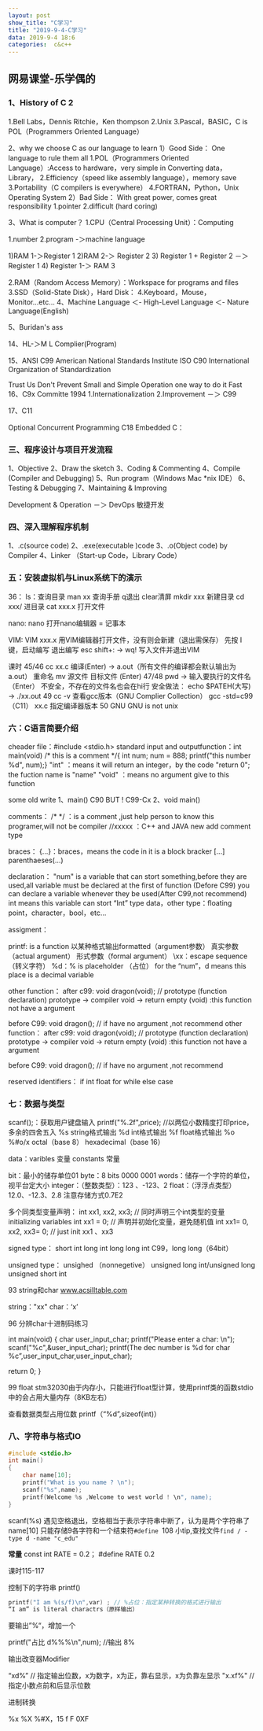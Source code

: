 ```yaml
---
layout: post
show_title: "C学习"
title: "2019-9-4-C学习"
data: 2019-9-4 18:6
categories:  c&c++
---
```


## 网易课堂-乐学偶的

### 1、History of C 2

1.Bell Labs，Dennis Ritchie，Ken thompson
2.Unix
3.Pascal，BASIC，C is POL（Programmers Oriented Language）
<!--more-->
 2、why we choose C as our language to learn
1）Good Side：
One language to rule them all
1.POL（Programmers Oriented Language）:Access to hardware，very simple in Converting data，Library，
2.Efficiency（speed like assembly language），memory save
3.Portability（C compilers is everywhere）
4.FORTRAN，Python，Unix Operating System
2）Bad Side：
With great power, comes great responsibility
1.pointer
2.difficult (hard coring)

3、What is computer？
1.CPU（Central Processing Unit）：Computing

1.number
2.program -＞machine language

1)RAM 1-＞Register 1
2)RAM 2-＞ Register 2
3) Register 1 + Register 2 －＞ Register 1
4) Register 1-＞ RAM 3

2.RAM（Random Access Memory）：Workspace for programs and files
3.SSD（Solid-State Disk），Hard Disk：
4.Keyboard，Mouse，Monitor...etc...
4、Machine Language ＜- High-Level Language ＜- Nature Language(English)

5、Buridan's ass

14、HL-＞M L Complier(Program)

15、ANSI C99 American National Standards Institute
ISO C90 International Organization of Standardization

Trust Us
Don't Prevent
Small and Simple
Operation one way to do it
Fast
16、C9x Committe 1994
1.Internationalization
2.Improvement －＞ C99

17、C11

Optional
Concurrent Programming
C18 Embedded C：
### 三、程序设计与项目开发流程

1、Objective
2、Draw the sketch
3、Coding & Commenting
4、Compile (Compiler and Debugging)
5、Run program（Windows Mac *nix IDE）
6、Testing & Debugging
7、Maintaining & Improving

Development & Operation －＞ DevOps 敏捷开发

### 四、深入理解程序机制

1、.c(source code)
2、.exe(executable )code
3、.o(Object code) by Compiler
4、Linker （Start-up Code，Library Code）

### 五：安装虚拟机与Linux系统下的演示

36：
ls：查询目录
man xx 查询手册
q退出 clear清屏
mkdir xxx 新建目录
cd xxx/ 进目录
cat xxx.x 打开文件

nano:
nano 打开nano编辑器 = 记事本

VIM:
VIM xxx.x 用VIM编辑器打开文件，没有则会新建（退出需保存）
先按 I 键，启动编写 退出编写 esc
shift+: -> wq! 写入文件并退出VIM

课时 45/46
cc xx.c 编译(Enter) -> a.out（所有文件的编译都会默认输出为a.out）
重命名 mv 源文件 目标文件 (Enter)
47/48
pwd -> 输入要执行的文件名（Enter） 不安全，不存在的文件名也会在hi行
安全做法：
echo $PATEH(大写) -> ./xx.out
49
cc -v 查看gcc版本（GNU Complier Collection）
gcc -std=c99（C11） xx.c 指定编译器版本
50
GNU GNU is not unix

### 六：C语言简要介绍

cheader file：#include <stdio.h> standard input and outputfunction：int main(void) /* this is a comment */{    int num;    num = 888;    printf("this number %d", num);}
"int" ：means it will return an integer，by the code "return 0";
the fuction name is "name"
"void" ：means no argument give to this function

some old write
1、main() C90 BUT ! C99-Cx
2、void main()

comments：
/* */ ：is a comment ,just help person to know this programer,will not be compiler
//xxxxx ：C++ and JAVA new add comment type

braces：
{...}：braces，means the code in it is a block
bracker [...]
parenthaeses(...)

declaration：
"num" is a variable that can stort something,before they are used,all variable must be declared at the first of function (Defore C99)
you can declare a variable whenever they be used(After C99,not recommend)
int means this variable can stort “Int” type data，other type：floating point，character，bool，etc...

assigment：

printf: is a function
以某种格式输出formatted（argument参数） 真实参数（actual argument） 形式参数（formal argument）
\xx：escape sequence（转义字符）
%d：% is placeholder （占位） for the “num”，d means this place is a decimal variable

other function：
after c99:
void dragon(void); // prototype (function declaration)
prototype -> compiler
void -> return empty
(void) :this function not have a argument

before C99:
void dragon(); // if have no argument ,not recommend
other function：
after c99:
void dragon(void); // prototype (function declaration)
prototype -> compiler
void -> return empty
(void) :this function not have a argument

before C99:
void dragon(); // if have no argument ,not recommend

reserved identifiers：
if int float for while else case

### 七：数据与类型

scanf();：获取用户键盘输入
printf("%.2f",price); //以两位小数精度打印price，多余的四舍五入
%s string格式输出
%d int格式输出
%f float格式输出
%o
%#o/x
octal（base 8）
hexadecimal（base 16）

data：varibles 变量 constants 常量

bit：最小的储存单位01
byte：8 bits 0000 0001
words：储存一个字符的单位，视平台定大小
integer：（整数类型）：123 、-123、2
float：（浮浮点类型）12.0、-12.3、2.8 注意存储方式0.7E2

多个同类型变量声明：
int xx1, xx2, xx3; // 同时声明三个int类型的变量
initializing variables
int xx1 = 0; // 声明并初始化变量，避免随机值
int xx1= 0, xx2, xx3= 0; // just init xx1 、xx3

signed type：
short int
long int
long long int C99，long long（64bit）

unsigned type：
unsighed （nonnegetive）
unsigned long int/unsigned long unsigned short int

93 string和char
www.acsilltable.com

string："xx"
char：‘x’

96 分辨char十进制码练习

int main(void)
{
char user_input_char;
printf("Please enter a char: \n");
scanf("%c",&user_input_char);
printf(The dec number is %d for char %c”,user_input_char,user_input_char);

return 0;
}

99 float
stm32030由于内存小，只能进行float型计算，使用printf类的函数stdio中的会占用大量内存（8KB左右）

查看数据类型占用位数
printf（“%d”,sizeof(int)）

### 八、字符串与格式IO

```c 
#include <stdio.h>
int main()
{
    char name[10];
    printf("What is you name ? \n");
    scanf("%s",name);
    printf(Welcome %s ,Welcome to west world ! \n", name);
}
```
scanf(%s) 遇见空格退出，空格相当于表示字符串中断了，认为是两个字符串了name[10] 只能存储9各字符和一个结束符`#define `108 小tip,查找文件`find / -type d -name "c_edu"`

**常量**
const int RATE =  0.2；
#define RATE 0.2

课时115-117

控制下的字符串 printf()
```c 
printf("I am %(s/f)\n",var) ; // %占位：指定某种转换的格式进行输出
“I am” is literal charactrs（原样输出）
```
要输出”%“，增加一个

printf("占比 d%%%\n",num);  //输出 8%

输出改变器Modifier

“xd%”  // 指定输出位数，x为数字，x为正，靠右显示，x为负靠左显示
"x.xf%" // 指定小数点前和后显示位数

进制转换

%x  %X   %#X，15
f F 0XF
